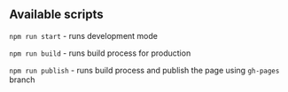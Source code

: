 ## Available scripts

`npm run start` - runs development mode

`npm run build` - runs build process for production

`npm run publish` - runs build process and publish the page using `gh-pages` branch

